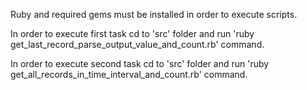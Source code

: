 Ruby and required gems must be installed in order to execute scripts.

In order to execute first task cd to 'src' folder and run 'ruby get_last_record_parse_output_value_and_count.rb' command.

In order to execute second task cd to 'src' folder and run 'ruby get_all_records_in_time_interval_and_count.rb' command.
